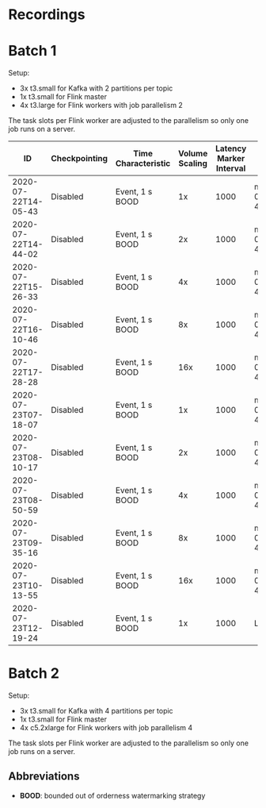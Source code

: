 # Recordings


# Batch 1

Setup:
* 3x t3.small for Kafka with 2 partitions per topic
* 1x t3.small for Flink master
* 4x t3.large for Flink workers with job parallelism 2

The task slots per Flink worker are adjusted to the parallelism so only one job runs on a server.

| ID                  | Checkpointing | Time Characteristic | Volume Scaling | Latency Marker Interval | Data Source                             | Commit                                   |
| ------------------- | ------------- | ------------------- | -------------- | ----------------------- | --------------------------------------- | ---------------------------------------- |
| 2020-07-22T14-05-43 | Disabled      | Event, 1 s BOOD     | 1x             | 1000                    | mqtt.hsl.fi/2020-06-02T10-31-46.rec.bz2 | 79742e0eda481a0bf50f14be8879509a41d6aa43 |
| 2020-07-22T14-44-02 | Disabled      | Event, 1 s BOOD     | 2x             | 1000                    | mqtt.hsl.fi/2020-06-02T10-31-46.rec.bz2 | 79742e0eda481a0bf50f14be8879509a41d6aa43 |
| 2020-07-22T15-26-33 | Disabled      | Event, 1 s BOOD     | 4x             | 1000                    | mqtt.hsl.fi/2020-06-02T10-31-46.rec.bz2 | 79742e0eda481a0bf50f14be8879509a41d6aa43 |
| 2020-07-22T16-10-46 | Disabled      | Event, 1 s BOOD     | 8x             | 1000                    | mqtt.hsl.fi/2020-06-02T10-31-46.rec.bz2 | 79742e0eda481a0bf50f14be8879509a41d6aa43 |
| 2020-07-22T17-28-28 | Disabled      | Event, 1 s BOOD     | 16x            | 1000                    | mqtt.hsl.fi/2020-06-02T10-31-46.rec.bz2 | 79742e0eda481a0bf50f14be8879509a41d6aa43 |
| 2020-07-23T07-18-07 | Disabled      | Event, 1 s BOOD     | 1x             | 1000                    | mqtt.hsl.fi/2020-06-02T10-31-46.rec.bz2 | 1e7c0b728187b5f25976b958216281b3d1b725df |
| 2020-07-23T08-10-17 | Disabled      | Event, 1 s BOOD     | 2x             | 1000                    | mqtt.hsl.fi/2020-06-02T10-31-46.rec.bz2 | 1e7c0b728187b5f25976b958216281b3d1b725df |
| 2020-07-23T08-50-59 | Disabled      | Event, 1 s BOOD     | 4x             | 1000                    | mqtt.hsl.fi/2020-06-02T10-31-46.rec.bz2 | 6cc3f722323cf51aba0cc05db7e2b9e11aa9a387 |
| 2020-07-23T09-35-16 | Disabled      | Event, 1 s BOOD     | 8x             | 1000                    | mqtt.hsl.fi/2020-06-02T10-31-46.rec.bz2 | 6cc3f722323cf51aba0cc05db7e2b9e11aa9a387 |
| 2020-07-23T10-13-55 | Disabled      | Event, 1 s BOOD     | 16x            | 1000                    | mqtt.hsl.fi/2020-06-02T10-31-46.rec.bz2 | 6cc3f722323cf51aba0cc05db7e2b9e11aa9a387 |
| 2020-07-23T12-19-24 | Disabled      | Event, 1 s BOOD     | 1x             | 1000                    | Live                                    | 6cc3f722323cf51aba0cc05db7e2b9e11aa9a387 |

# Batch 2

Setup:
* 3x t3.small for Kafka with 4 partitions per topic
* 1x t3.small for Flink master
* 4x c5.2xlarge for Flink workers with job parallelism 4

The task slots per Flink worker are adjusted to the parallelism so only one job runs on a server.

## Abbreviations
* **BOOD**: bounded out of orderness watermarking strategy
